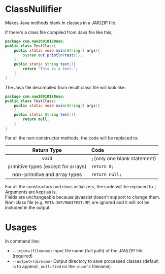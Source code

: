 # ClassNullifier
Makes Java methods blank in classes in a JAR/ZIP file.    
    
If there's a class file compiled from Java file like this,

```java
package com.nao20010128nao;
public class TestClass{
    public static void main(String[] args){
        System.out.println(test());
    }
    public static String test(){
        return "This is a test.";
    }
}
```
The Java file decompiled from result class file will look like:

```java
package com.nao20010128nao;
public class TestClass{
    public static void main(String[] args){
    }
    public static String test(){
        return null;
    }
}
```

For all the non-constructor methods, the code will be replaced to:

| Return Type                         | Code                          |
|:-----------------------------------:|:------------------------------|
| `void`                              | `;`(only one blank statement) |
| primitive types (except for arrays) | `return 0;`                   |
| non-primitive and array types       | `return null;`                |

For all the constructors and class initializers, the code will be replaced to `;`.    
Arguments are kept as is.    
Fields are unchangeable because javassist doesn't support to change them.    
Non-class file (e.g. `META-INF/MANIFEST.MF`) are ignored and it will not be included in the output.


# Usages
In command line:
- `--input=(filename)` Input file name (full path) of the JAR/ZIP file. (required)
- `--output=(dirname)` Output directory to save processed classes (default is to append `_nullified` on the `input`'s filename)

